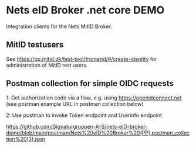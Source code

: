 # Nets eID Broker .net core DEMO

Integration clients for the Nets MitID Broker.

## MitID testusers
See https://pp.mitid.dk/test-tool/frontend/#/create-identity for administration of MitID test users.


## Postman collection for simple OIDC requests
1: Get authorization code via a flow, e.g. using https://openidconnect.net (see postman example URL in postman collection below)

2: Use postman to invoke Token endpoint and Userinfo endpoint

https://github.com/Signaturgruppen-A-S/nets-eID-broker-demo/blob/main/postman/Nets%20eID%20Broker%20(PP).postman_collection%20(3).json
